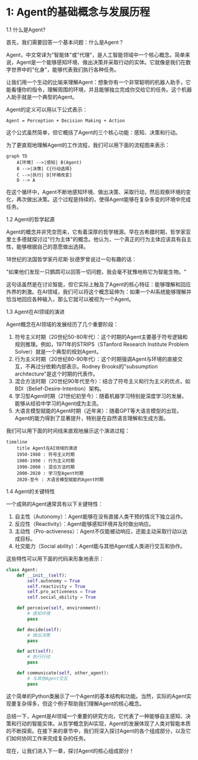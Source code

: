 # 1: Agent的基础概念与发展历程

1.1 什么是Agent?

首先，我们需要回答一个基本问题：什么是Agent？

Agent，中文常译为"智能体"或"代理"，是人工智能领域中一个核心概念。简单来说，Agent是一个能够感知环境、做出决策并采取行动的实体。它就像是我们在数字世界中的"化身"，能够代表我们执行各种任务。

让我们用一个生动的比喻来理解Agent：想象你有一个非常聪明的机器人助手，它能看懂你的指令，理解周围的环境，并且能够独立完成你交给它的任务。这个机器人助手就是一个典型的Agent。

Agent的定义可以用以下公式表示：

```
Agent = Perception + Decision Making + Action
```

这个公式虽然简单，但它概括了Agent的三个核心功能：感知、决策和行动。

为了更直观地理解Agent的工作流程，我们可以用下面的流程图来表示：

```mermaid
graph TD
    A[环境] -->|感知| B(Agent)
    B -->|决策| C{行动选择}
    C -->|执行| D[环境改变]
    D --> A

```

在这个循环中，Agent不断地感知环境、做出决策、采取行动，然后观察环境的变化，再次做出决策。这个过程是持续的，使得Agent能够在复杂多变的环境中完成任务。

1.2 Agent的哲学起源

Agent的概念并非凭空而来，它有着深厚的哲学根源。早在古希腊时期，哲学家亚里士多德就探讨过"行为主体"的概念。他认为，一个真正的行为主体应该具有自主性，能够根据自己的意愿做出选择。

18世纪的法国哲学家丹尼斯·狄德罗曾说过一句有趣的话：

"如果他们发现一只鹦鹉可以回答一切问题，我会毫不犹豫地称它为智能生物。"

这句话虽然是在讨论智能，但它实际上触及了Agent的核心特征：能够理解和回应外界的刺激。在AI领域，我们可以将这个概念延伸为：如果一个AI系统能够理解并恰当地回应各种输入，那么它就可以被视为一个Agent。

1.3 Agent在AI领域的演进

Agent概念在AI领域的发展经历了几个重要阶段：

1. 符号主义时期（20世纪50-80年代）：这个时期的Agent主要基于符号逻辑和规则推理。例如，1971年的STRIPS（STanford Research Institute Problem Solver）就是一个典型的规划Agent。
2. 行为主义时期（20世纪80-90年代）：这个时期强调Agent与环境的直接交互，不再过分依赖内部表示。Rodney Brooks的"subsumption architecture"是这个时期的代表作。
3. 混合方法时期（20世纪90年代至今）：结合了符号主义和行为主义的优点，如BDI（Belief-Desire-Intention）架构。
4. 学习型Agent时期（21世纪初至今）：随着机器学习特别是深度学习的发展，能够从经验中学习的Agent成为主流。
5. 大语言模型赋能的Agent时期（近年来）：随着GPT等大语言模型的出现，Agent的能力得到了显著提升，特别是在自然语言理解和生成方面。

我们可以用下面的时间线来直观地展示这个演进过程：

```mermaid
timeline
    title Agent在AI领域的演进
    1950-1980 : 符号主义时期
    1980-1990 : 行为主义时期
    1990-2000 : 混合方法时期
    2000-2020 : 学习型Agent时期
    2020-至今 : 大语言模型赋能的Agent时期

```

1.4 Agent的关键特性

一个成熟的Agent通常具有以下关键特性：

1. 自主性（Autonomy）：Agent能够在没有直接人类干预的情况下独立运作。
2. 反应性（Reactivity）：Agent能够感知环境并及时做出响应。
3. 主动性（Pro-activeness）：Agent不仅能被动响应，还能主动采取行动以达成目标。
4. 社交能力（Social ability）：Agent能与其他Agent或人类进行交互和协作。

这些特性可以用下面的代码来形象地表示：

```python
class Agent:
    def __init__(self):
        self.autonomy = True
        self.reactivity = True
        self.pro_activeness = True
        self.social_ability = True

    def perceive(self, environment):
        # 感知环境
        pass

    def decide(self):
        # 做出决策
        pass

    def act(self):
        # 执行行动
        pass

    def communicate(self, other_agent):
        # 与其他Agent交互
        pass

```

这个简单的Python类展示了一个Agent的基本结构和功能。当然，实际的Agent实现要复杂得多，但这个例子帮助我们理解Agent的核心概念。

总结一下，Agent是AI领域一个重要的研究方向，它代表了一种能够自主感知、决策和行动的智能实体。从哲学概念到AI实现，Agent的发展体现了人类对智能本质的不断探索。在接下来的章节中，我们将深入探讨Agent的各个组成部分，以及它们如何协同工作来完成复杂的任务。

现在，让我们进入下一章，探讨Agent的核心组成部分！